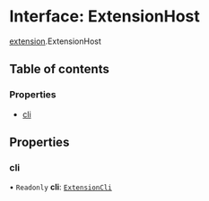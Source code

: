 # Interface: ExtensionHost

[extension](../modules/extension.md).ExtensionHost

## Table of contents

### Properties

- [cli](extension.ExtensionHost.md#cli)

## Properties

### cli

• `Readonly` **cli**: [`ExtensionCli`](extension.ExtensionCli.md)
